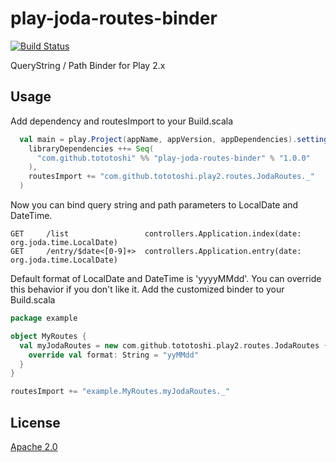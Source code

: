 # play-joda-routes-binder

[![Build Status](https://travis-ci.org/tototoshi/play-joda-routes-binder.png)](https://travis-ci.org/tototoshi/play-joda-routes-binder)

QueryString / Path Binder for Play 2.x

## Usage

Add dependency and routesImport to your Build.scala

```scala
  val main = play.Project(appName, appVersion, appDependencies).settings(
    libraryDependencies ++= Seq(
      "com.github.tototoshi" %% "play-joda-routes-binder" % "1.0.0"
    ),
    routesImport += "com.github.tototoshi.play2.routes.JodaRoutes._"
  )
```

Now you can bind query string and path parameters to LocalDate and DateTime.
```
GET     /list                 controllers.Application.index(date: org.joda.time.LocalDate)
GET     /entry/$date<[0-9]+>  controllers.Application.entry(date: org.joda.time.LocalDate)
```


Default format of LocalDate and DateTime is 'yyyyMMdd'. You can override this behavior if you don't like it.
Add the customized binder to your Build.scala

```scala
package example

object MyRoutes {
  val myJodaRoutes = new com.github.tototoshi.play2.routes.JodaRoutes {
    override val format: String = "yyMMdd"
  }
}
```

```scala
routesImport += "example.MyRoutes.myJodaRoutes._"
```




## License
[Apache 2.0](http://www.apache.org/licenses/LICENSE-2.0)
